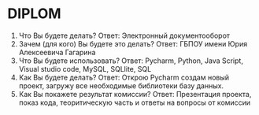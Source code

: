 # DIPLOM
1) Что Вы будете делать?
   Ответ: Электронный документооборот
3) Зачем (для кого) Вы будете это делать?
   Ответ: ГБПОУ имени Юрия Алексеевича Гагарина
5) Что Вы будете использовать?
   Ответ: Pycharm, Python, Java Script, Visual studio code, MySQL, SQLlite, SQL
7) Как Вы будете делать?
   Ответ: Открою Pycharm создам новый проект, загружу все необходимые библиотеки базу данных. 
9) Как Вы покажете результат комиссии?
   Ответ: Презентация проекта, показ кода, теоритическую часть и ответы на вопросы от комиссии 

